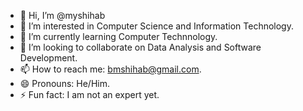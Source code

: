 - 👋 Hi, I’m @myshihab
- 👀 I’m interested in Computer Science and Information Technology.
- 🌱 I’m currently learning Computer Technnology.
- 💞️ I’m looking to collaborate on Data Analysis and Software Development.
- 📫 How to reach me: bmshihab@gmail.com.
- 😄 Pronouns: He/Him.
- ⚡ Fun fact: I am not an expert yet.

<!---
myshihab/myshihab is a ✨ special ✨ repository because its `README.md` (this file) appears on your GitHub profile.
You can click the Preview link to take a look at your changes.
--->
